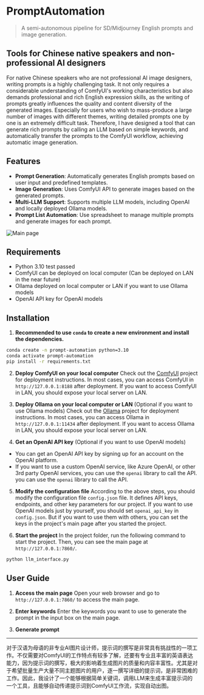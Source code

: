 # PromptAutomation
> A semi-autonomous pipeline for SD/Midjourney English prompts and image generation.

## Tools for Chinese native speakers and non-professional AI designers
For native Chinese speakers who are not professional AI image designers, writing prompts is a highly challenging task. It not only requires a considerable understanding of ComfyUI's working characteristics but also demands professional and rich English expression skills, as the writing of prompts greatly influences the quality and content diversity of the generated images. Especially for users who wish to mass-produce a large number of images with different themes, writing detailed prompts one by one is an extremely difficult task. Therefore, I have designed a tool that can generate rich prompts by calling an LLM based on simple keywords, and automatically transfer the prompts to the ComfyUI workflow, achieving automatic image generation.

## Features
- **Prompt Generation**: Automatically generates English prompts based on user input and predefined templates.
- **Image Generation**: Uses ComfyUI API to generate images based on the generated prompts.
- **Multi-LLM Support**: Supports multiple LLM models, including OpenAI and locally deployed Ollama models.
- **Prompt List Automation**: Use spreadsheet to manage multiple prompts and generate images for each prompt.

![Main page](./testfiles/sampleImage.webp)

## Requirements
- Python 3.10 test passed
- ComfyUI can be deployed on local computer (Can be deployed on LAN in the near future)
- Ollama deployed on local computer or LAN if you want to use Ollama models
- OpenAI API key for OpenAI models

## Installation
1. **Recommended to use `conda` to create a new environment and install the dependencies.**
```bash
conda create -n prompt-automation python=3.10
conda activate prompt-automation
pip install -r requirements.txt
```
2. **Deploy ComfyUI on your local computer**
Check out the [ComfyUI](https://github.com/comfyanonymous/ComfyUI) project for deployment instructions.
In most cases, you can access ComfyUI in `http://127.0.0.1:8188` after deployment. If you want to access ComfyUI in LAN, you should expose your local server on LAN.

3. **Deploy Ollama on your local computer or LAN** (Optional if you want to use Ollama models)
Check out the [Ollama](https://ollama.com/) project for deployment instructions.
In most cases, you can access Ollama in `http://127.0.0.1:11434` after deployment. If you want to access Ollama in LAN, you should expose your local server on LAN.

4. **Get an OpenAI API key** (Optional if you want to use OpenAI models)
- You can get an OpenAI API key by signing up for an account on the OpenAI platform.
- If you want to use a custom OpenAI service, like Azure OpenAI, or other 3rd party OpenAI services, you can use the `openai` library to call the API.
you can use the `openai` library to call the API.

5. **Modify the configuration file**
According to the above steps, you should modify the configuration file `config.json` file. It defines API keys, endpoints, and other key parameters for our project.
If you want to use OpenAI models just by yourself, you should set `openai_api_key` in `config.json`. But if you want to use them with others, you can set the keys in the project's main page after you started the project. 

6. **Start the project**
In the project folder, run the following command to start the project. Then, you can see the main page at `http://127.0.0.1:7860/`.
```bash
python llm_interface.py
```

## User Guide

1. **Access the main page**
Open your web browser and go to `http://127.0.0.1:7860/` to access the main page.

2. **Enter keywords**
Enter the keywords you want to use to generate the prompt in the input box on the main page.

3. **Generate prompt**


----
对于汉语为母语的非专业AI图片设计师，提示词的撰写是非常具有挑战性的一项工作。不仅需要对ComfyUI的工作特点有较多了解，还要有专业且丰富的英语表达能力，因为提示词的撰写，极大的影响着生成图片的质量和内容丰富性。尤其是对于希望批量生产大量不同主题图片的用户，逐一撰写详细的提示词，是非常困难的工作。因此，我设计了一个能够根据简单关键词，调用LLM来生成丰富提示词的一个工具，且能够自动传递提示词到ComfyUI工作流，实现自动出图。
